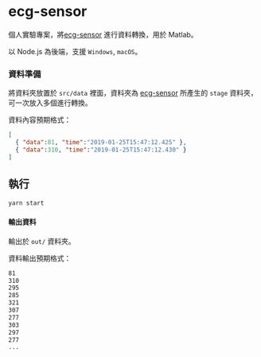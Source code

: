 # ecg-sensor

個人實驗專案，將[ecg-sensor](https://github.com/explooosion/ecg-sensor) 進行資料轉換，用於 Matlab。

以 Node.js 為後端，支援 `Windows`, `macOS`。

### 資料準備

將資料夾放置於 `src/data` 裡面，資料夾為 [ecg-sensor](https://github.com/explooosion/ecg-sensor) 所產生的 `stage` 資料夾，可一次放入多個進行轉換。 


資料內容預期格式：

```json
[
  { "data":81, "time":"2019-01-25T15:47:12.425" },  
  { "data":310, "time":"2019-01-25T15:47:12.430" }
]
```

## 執行

```sh
yarn start
```

#### 輸出資料

輸出於 `out/` 資料夾。


資料輸出預期格式：

```sh
81
310
295
285
321
307
277
303
297
277
...
```


